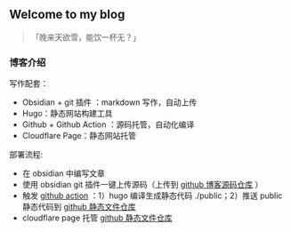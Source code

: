 ## Welcome to my blog

> 「晚来天欲雪，能饮一杯无？」

### 博客介绍

写作配套：
- Obsidian + git 插件 ：markdown 写作，自动上传
- Hugo：静态网站构建工具
- Github  + Github Action ：源码托管，自动化编译
- Cloudflare Page：静态网站托管

部署流程:
- 在 obsidian 中编写文章
- 使用 obsidian git 插件一键上传源码（上传到 [github 博客源码仓库](https://github.com/goby-ao/yaofun.top) ）
- 触发 [github action](https://github.com/goby-ao/goby-ao.github.io) ：1）hugo 编译生成静态代码 ./public；2）推送 public 静态代码到 [github 静态文件仓库](https://github.com/goby-ao/goby-ao.github.io)
- cloudflare page 托管 [github 静态文件仓库](https://github.com/goby-ao/goby-ao.github.io)
